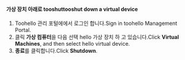 #### <a name="tooshut-down-a-virtual-device"></a><span data-ttu-id="08237-101">가상 장치 아래로 tooshut</span><span class="sxs-lookup"><span data-stu-id="08237-101">tooshut down a virtual device</span></span>
1. <span data-ttu-id="08237-102">Toohello 관리 포털에에서 로그인 합니다.</span><span class="sxs-lookup"><span data-stu-id="08237-102">Sign in toohello Management Portal.</span></span>
2. <span data-ttu-id="08237-103">클릭 **가상 컴퓨터**을 다음 선택 hello 가상 장치 하 고 있습니다.</span><span class="sxs-lookup"><span data-stu-id="08237-103">Click **Virtual Machines**, and then select hello virtual device.</span></span>
3. <span data-ttu-id="08237-104">**종료**를 클릭합니다.</span><span class="sxs-lookup"><span data-stu-id="08237-104">Click **Shutdown**.</span></span>

